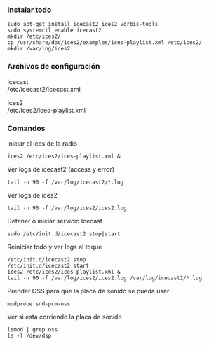 ### Instalar todo
```
sudo apt-get install icecast2 ices2 vorbis-tools  
sudo systemctl enable icecast2
mkdir /etc/ices2/
cp /usr/share/doc/ices2/examples/ices-playlist.xml /etc/ices2/ 
mkdir /var/log/ices2
```

### Archivos de configuración
Icecast  
/etc/icecast2/icecast.xml  

Ices2  
/etc/ices2/ices-playlist.xml  

### Comandos
iniciar el ices de la radio  
```
ices2 /etc/ices2/ices-playlist.xml &
```

Ver logs de icecast2 (access y error)
```
tail -n 90 -f /var/log/icecast2/*.log
```

Ver logs de ices2
```
tail -n 90 -f /var/log/ices2/ices2.log
```

Detener o iniciar servicio Icecast
```
sudo /etc/init.d/icecast2 stop|start
```

Reiniciar todo y ver logs al toque
```
/etc/init.d/icecast2 stop
/etc/init.d/icecast2 start
ices2 /etc/ices2/ices-playlist.xml &
tail -n 90 -f /var/log/ices2/ices2.log /var/log/icecast2/*.log
```

Prender OSS para que la placa de sonido se pueda usar
```
modprobe snd-pcm-oss
```
Ver si esta corriendo la placa de sonido
```
lsmod | grep oss 
ls -l /dev/dsp
```